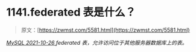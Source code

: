 <!--yml
category: 未分类
date: 0001-01-01 00:00:00
--->

# 1141.federated 表是什么？

> 原文：[https://zwmst.com/5581.html](https://zwmst.com/5581.html)

   [ *MySQL* ](https://zwmst.com/mysql)*[ <time datetime="2021-10-27T00:46:51+08:00"> 2021-10-26 </time> ](https://zwmst.com/5581.html)  federated 表，允许访问位于其他服务器数据库上的表。*
